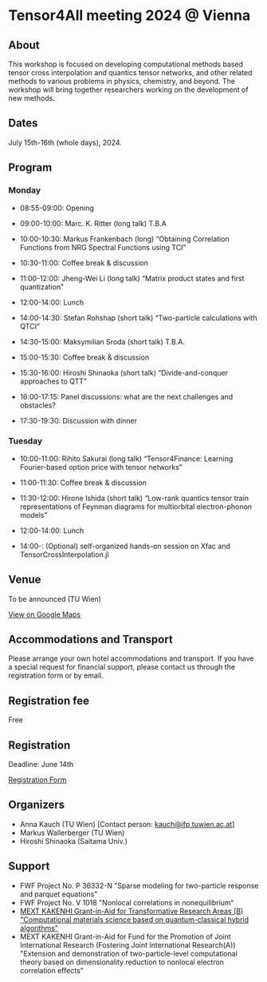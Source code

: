 # Tensor4All meeting 2024 @ Vienna

## About
This workshop is focused on developing computational methods based tensor cross interpolation and quantics tensor networks, and other related methods to various problems in physics, chemistry, and beyond. The workshop will bring together researchers working on the development of new methods.

## Dates
July 15th-16th (whole days), 2024.

## Program

### Monday

- 08:55-09:00: Opening

- 09:00-10:00: Marc. K. Ritter (long talk) T.B.A

- 10:00-10:30: Markus Frankenbach (long) “Obtaining Correlation Functions from NRG Spectral Functions using TCI”

- 10:30-11:00: Coffee break & discussion

- 11:00-12:00: Jheng-Wei Li (long talk) “Matrix product states and first quantization”

- 12:00-14:00: Lunch

- 14:00-14:30: Stefan Rohshap (short talk) “Two-particle calculations with QTCI”

- 14:30-15:00: Maksymilian Sroda (short talk) T.B.A.

- 15:00-15:30: Coffee break & discussion

- 15:30-16:00: Hiroshi Shinaoka (short talk) “Divide-and-conquer approaches to QTT”

- 16:00-17:15: Panel discussions: what are the next challenges and obstacles?

- 17:30-19:30: Discussion with dinner

### Tuesday

- 10:00-11:00: Rihito Sakurai (long talk) “Tensor4Finance: Learning
Fourier-based option price with tensor networks”

- 11:00-11:30: Coffee break & discussion

- 11:30-12:00: Hirone Ishida (short talk) “Low-rank quantics tensor train representations of Feynman diagrams for multiorbital electron-phonon models"

- 12:00-14:00: Lunch

- 14:00-: (Optional) self-organized hands-on session on Xfac and TensorCrossInterpolation.jl


## Venue
To be announced (TU Wien)

[View on Google Maps](https://www.google.com/maps?q=48.198770390262176,16.36712747549663)

## Accommodations and Transport
Please arrange your own hotel accommodations and transport.
If you have a special request for financial support, please contact us through the registration form or by email.

## Registration fee
Free

## Registration
Deadline: June 14th 

[Registration Form](https://docs.google.com/forms/d/e/1FAIpQLScJxNwTIODSNsgASJ7GEk1nczpS_ndfMe6zNqWVz_TpWG7ASg/viewform)

## Organizers
* Anna Kauch (TU Wien) [Contact person: kauch@ifp.tuwien.ac.at]
* Markus Wallerberger (TU Wien)
* Hiroshi Shinaoka (Saitama Univ.)

## Support
* FWF Project No. P 36332-N "Sparse modeling for two-particle response and parquet equations"
* FWF Project No. V 1018 "Nonlocal correlations in nonequilibrium“
* [MEXT KAKENHI Grant-in-Aid for Transformative Research Areas (B) "Computational materials science based on quantum-classical hybrid algorithms"](https://qc-hybrid.github.io)
* MEXT KAKENHI Grant-in-Aid for Fund for the Promotion of Joint International Research (Fostering Joint International Research(A)) "Extension and demonstration of two-particle-level computational theory based on dimensionality reduction to nonlocal electron correlation effects"

